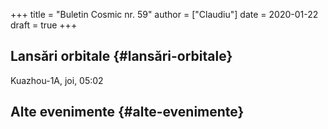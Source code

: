 +++
title = "Buletin Cosmic nr. 59"
author = ["Claudiu"]
date = 2020-01-22
draft = true
+++

## Lansări orbitale {#lansări-orbitale}

Kuazhou-1A, joi, 05:02


## Alte evenimente {#alte-evenimente}